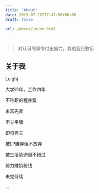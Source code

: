 ```yaml
---
title: "About"
date: 2019-07-26T17:47:58+08:00
draft: false

url: /about/index.html

---
```


> 对认可的事情付出努力，其他我只敷衍

<!--more-->

## 关于我

Leighj

大学四年，工作四年

不称职的程序猿

未富先衰

不甘平庸

即将奔三

被LP嫌弃但不放弃

被生活胁迫但不错过

努力赚奶粉钱

未完待续

...